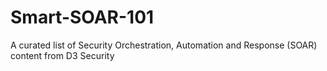# Smart-SOAR-101
A curated list of Security Orchestration, Automation and Response (SOAR) content from D3 Security
